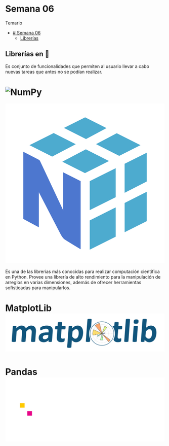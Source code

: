 # Semana 06

Temario
- [# Semana 06](#semana-06)
    - [Librerías](#semana-06)

## Librerías en :snake:

Es conjunto de funcionalidades que permiten al usuario  llevar a cabo nuevas tareas que antes no se podían realizar.

# ![NumPy](https://numpy.org/)
![](numpy.svg)

Es una de las librerías más conocidas para realizar computación científica en Python. Provee una librería de alto rendimiento para la manipulación de arreglos en varias dimensiones, además de ofrecer herramientas sofísticadas para manipularlos.


# MatplotLib![](matplotlib.svg)

# Pandas![](pandas_white.svg)